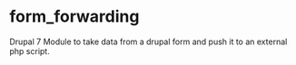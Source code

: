 # form_forwarding
Drupal 7 Module to take data from a drupal form and push it to an external php script.
